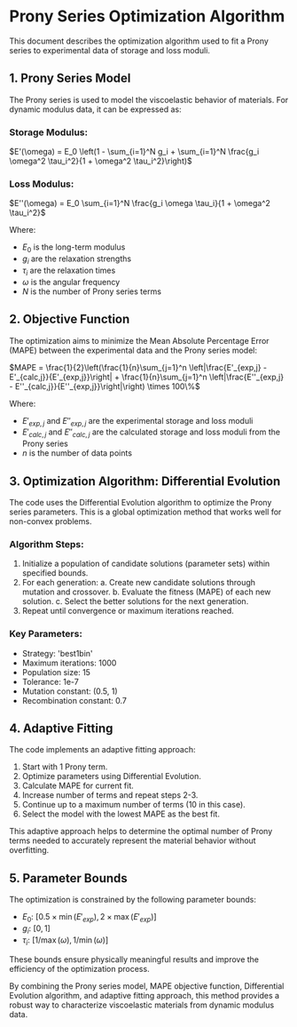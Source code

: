 # Prony Series Optimization Algorithm

This document describes the optimization algorithm used to fit a Prony series to experimental data of storage and loss moduli.

## 1. Prony Series Model

The Prony series is used to model the viscoelastic behavior of materials. For dynamic modulus data, it can be expressed as:

### Storage Modulus:

$E'(\omega) = E_0 \left(1 - \sum_{i=1}^N g_i + \sum_{i=1}^N \frac{g_i \omega^2 \tau_i^2}{1 + \omega^2 \tau_i^2}\right)$

### Loss Modulus:

$E''(\omega) = E_0 \sum_{i=1}^N \frac{g_i \omega \tau_i}{1 + \omega^2 \tau_i^2}$

Where:
- $E_0$ is the long-term modulus
- $g_i$ are the relaxation strengths
- $\tau_i$ are the relaxation times
- $\omega$ is the angular frequency
- $N$ is the number of Prony series terms

## 2. Objective Function

The optimization aims to minimize the Mean Absolute Percentage Error (MAPE) between the experimental data and the Prony series model:

$MAPE = \frac{1}{2}\left(\frac{1}{n}\sum_{j=1}^n \left|\frac{E'_{exp,j} - E'_{calc,j}}{E'_{exp,j}}\right| + \frac{1}{n}\sum_{j=1}^n \left|\frac{E''_{exp,j} - E''_{calc,j}}{E''_{exp,j}}\right|\right) \times 100\%$

Where:
- $E'_{exp,j}$ and $E''_{exp,j}$ are the experimental storage and loss moduli
- $E'_{calc,j}$ and $E''_{calc,j}$ are the calculated storage and loss moduli from the Prony series
- $n$ is the number of data points

## 3. Optimization Algorithm: Differential Evolution

The code uses the Differential Evolution algorithm to optimize the Prony series parameters. This is a global optimization method that works well for non-convex problems.

### Algorithm Steps:

1. Initialize a population of candidate solutions (parameter sets) within specified bounds.
2. For each generation:
   a. Create new candidate solutions through mutation and crossover.
   b. Evaluate the fitness (MAPE) of each new solution.
   c. Select the better solutions for the next generation.
3. Repeat until convergence or maximum iterations reached.

### Key Parameters:

- Strategy: 'best1bin'
- Maximum iterations: 1000
- Population size: 15
- Tolerance: 1e-7
- Mutation constant: (0.5, 1)
- Recombination constant: 0.7

## 4. Adaptive Fitting

The code implements an adaptive fitting approach:

1. Start with 1 Prony term.
2. Optimize parameters using Differential Evolution.
3. Calculate MAPE for current fit.
4. Increase number of terms and repeat steps 2-3.
5. Continue up to a maximum number of terms (10 in this case).
6. Select the model with the lowest MAPE as the best fit.

This adaptive approach helps to determine the optimal number of Prony terms needed to accurately represent the material behavior without overfitting.

## 5. Parameter Bounds

The optimization is constrained by the following parameter bounds:

- $E_0$: $[0.5 \times \min(E'_{exp}), 2 \times \max(E'_{exp})]$
- $g_i$: $[0, 1]$
- $\tau_i$: $[1/\max(\omega), 1/\min(\omega)]$

These bounds ensure physically meaningful results and improve the efficiency of the optimization process.

By combining the Prony series model, MAPE objective function, Differential Evolution algorithm, and adaptive fitting approach, this method provides a robust way to characterize viscoelastic materials from dynamic modulus data.
